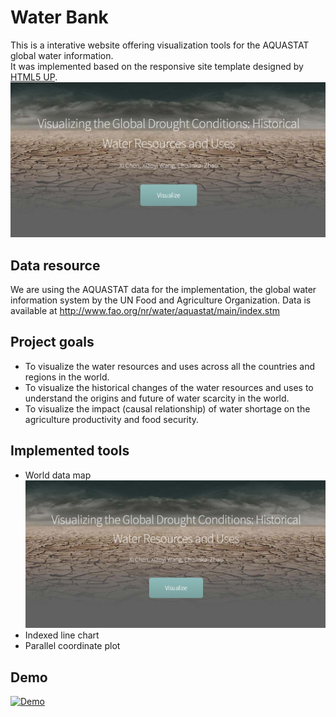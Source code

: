 # Water Bank
This is a interative website offering visualization tools for the AQUASTAT global water information. </br>
It was implemented based on the responsive site template designed by [HTML5 UP](https://html5up.net/prologue).
![alt text](images/background.jpg "Page 1")
## Data resource
We are using the AQUASTAT data for the implementation, the global water information system by the UN Food and Agriculture Organization. Data is available at http://www.fao.org/nr/water/aquastat/main/index.stm

## Project goals
* To visualize the water resources and uses across all the countries and regions in the world. 
* To visualize the historical changes of the water resources and uses to understand the origins and future of water scarcity in the world.
* To visualize the impact (causal relationship) of water shortage on the agriculture productivity and food security. 

## Implemented tools 
* World data map
![alt text](images/background.jpg "Page 1")
* Indexed line chart
* Parallel coordinate plot
## Demo
[![Demo](http://img.youtube.com/vi/FryAbozrXGo/0.jpg)](https://youtu.be/VhPRGqCxP7E)
